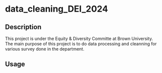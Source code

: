 # data_cleaning_DEI_2024

## Description
This project is under the Equity & Diversity Committe at Brown University. The main purpose of this project is to do data processing and cleanning for various survey done in the department.

## Usage


